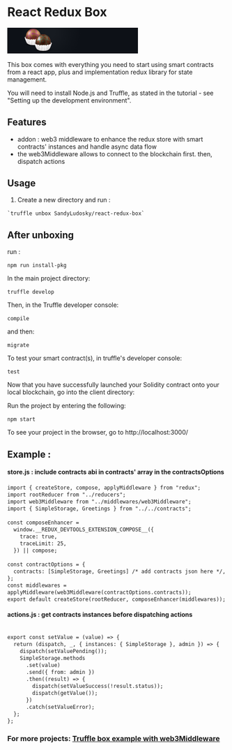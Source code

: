 # React Redux Box

<img src="./box-img-sm.png" alt="react-redux box image" title="react-redux_logo" width="300" />

This box comes with everything you need to start using smart contracts from a react app, plus and implementation  redux library for state management.

You will need to install Node.js and Truffle, as stated in the tutorial - see "Setting up the development environment".

## Features
- addon : web3 middleware to enhance the redux store with smart contracts' instances and handle async data flow
- the web3Middleware allows to connect to the blockchain first. then, dispatch actions

## Usage

1. Create a new directory and run :

```
`truffle unbox SandyLudosky/react-redux-box`
```

## After unboxing

run :

```
npm run install-pkg
```

In the main project directory:

```
truffle develop
```

Then, in the Truffle developer console:

```
compile
```

and then:

```
migrate
```

To test your smart contract(s), in truffle's developer console:

```
test
```

Now that you have successfully launched your Solidity contract onto your local blockchain, go into the client directory:

Run the project by entering the following:

```
npm start
```

To see your project in the browser, go to http://localhost:3000/

## Example :

#### store.js : include contracts abi in contracts' array in the contractsOptions
```
import { createStore, compose, applyMiddleware } from "redux";
import rootReducer from "../reducers";
import web3Middleware from "../middlewares/web3Middleware";
import { SimpleStorage, Greetings } from "../../contracts";

const composeEnhancer =
  window.__REDUX_DEVTOOLS_EXTENSION_COMPOSE__({
    trace: true,
    traceLimit: 25,
  }) || compose;

const contractOptions = {
  contracts: [SimpleStorage, Greetings] /* add contracts json here */,
};
const middlewares = applyMiddleware(web3Middleware(contractOptions.contracts));
export default createStore(rootReducer, composeEnhancer(middlewares));

```

#### actions.js : get contracts instances before dispatching actions
```

export const setValue = (value) => {
  return (dispatch, _, { instances: { SimpleStorage }, admin }) => {
    dispatch(setValuePending());
    SimpleStorage.methods
      .set(value)
      .send({ from: admin })
      .then((result) => {
        dispatch(setValueSuccess(!result.status));
        dispatch(getValue());
      })
      .catch(setValueError);
  };
};

```

### For more projects: [Truffle box example with web3Middleware](https://github.com/SandyLudosky/Truffle-examples)


